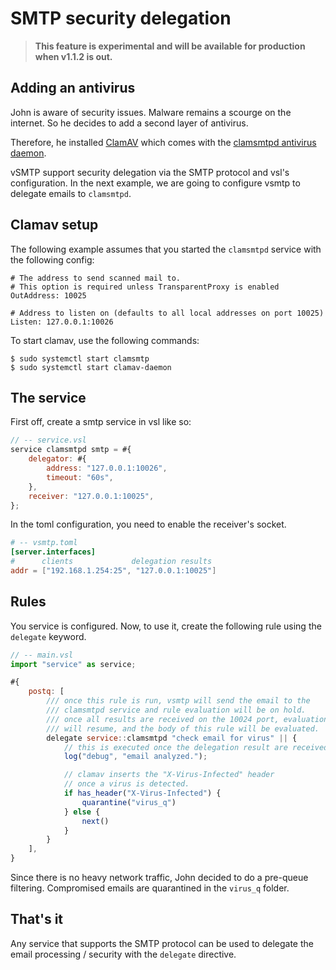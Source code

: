 # SMTP security delegation

> __This feature is experimental and will be available for production when v1.1.2 is out.__

## Adding an antivirus

John is aware of security issues. Malware remains a scourge on the internet.
So he decides to add a second layer of antivirus.

Therefore, he installed [ClamAV](https://www.clamav.net/) which comes with the [clamsmtpd antivirus daemon](https://linux.die.net/man/8/clamsmtpd).

vSMTP support security delegation via the SMTP protocol and vsl's configuration. In the next example, we are going to configure vsmtp to delegate emails to `clamsmtpd`.

## Clamav setup

The following example assumes that you started the `clamsmtpd` service with the following config:

```
# The address to send scanned mail to.
# This option is required unless TransparentProxy is enabled
OutAddress: 10025

# Address to listen on (defaults to all local addresses on port 10025)
Listen: 127.0.0.1:10026
```

To start clamav, use the following commands:
```shell
$ sudo systemctl start clamsmtp
$ sudo systemctl start clamav-daemon
```

## The service

First off, create a smtp service in vsl like so:

```javascript
// -- service.vsl
service clamsmtpd smtp = #{
    delegator: #{
        address: "127.0.0.1:10026",
        timeout: "60s",
    },
    receiver: "127.0.0.1:10025",
};
```

In the toml configuration, you need to enable the receiver's socket.

```toml
# -- vsmtp.toml
[server.interfaces]
#      clients             delegation results
addr = ["192.168.1.254:25", "127.0.0.1:10025"]
```

## Rules

You service is configured. Now, to use it, create the following rule using the `delegate` keyword.

```javascript
// -- main.vsl
import "service" as service;

#{
    postq: [
        /// once this rule is run, vsmtp will send the email to the
        /// clamsmtpd service and rule evaluation will be on hold.
        /// once all results are received on the 10024 port, evaluation
        /// will resume, and the body of this rule will be evaluated.
        delegate service::clamsmtpd "check email for virus" || {
            // this is executed once the delegation result are received.
            log("debug", "email analyzed.");

            // clamav inserts the "X-Virus-Infected" header
            // once a virus is detected. 
            if has_header("X-Virus-Infected") {
                quarantine("virus_q")
            } else {
                next()
            }
        }
    ],
}
```

Since there is no heavy network traffic, John decided to do a pre-queue filtering.
Compromised emails are quarantined in the `virus_q` folder.

## That's it

Any service that supports the SMTP protocol can be used to delegate the email
processing / security with the `delegate` directive.
